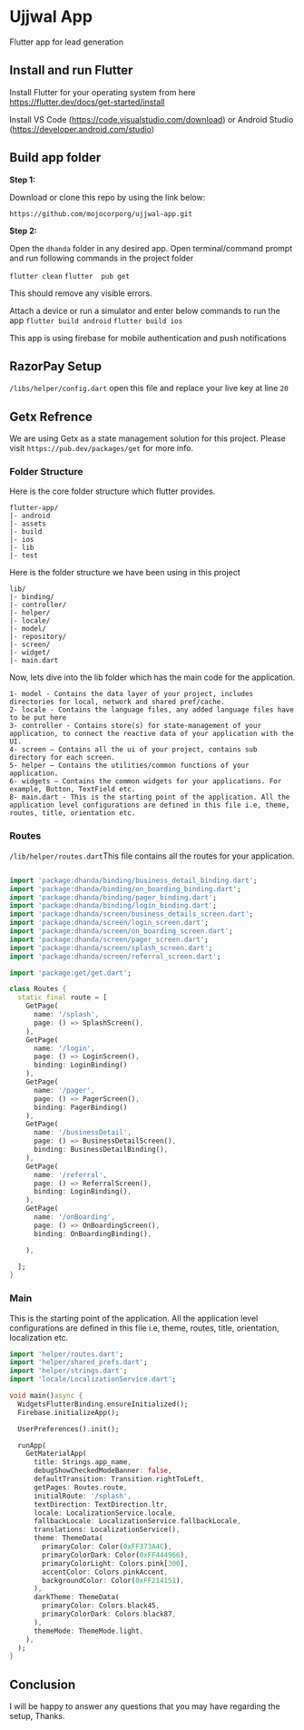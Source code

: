 # Ujjwal App

Flutter app for lead generation

## Install and run Flutter

Install Flutter for your operating system from here
https://flutter.dev/docs/get-started/install

Install VS Code (https://code.visualstudio.com/download) or Android Studio (https://developer.android.com/studio)


## Build app folder

**Step 1:**

Download or clone this repo by using the link below:

```
https://github.com/mojocorporg/ujjwal-app.git
```

**Step 2:**

Open the `dhanda` folder in any desired app.
Open terminal/command prompt and run following commands in the project folder

`flutter clean`
`flutter  pub get`

This should remove any visible errors.

Attach a device or run a simulator and enter below commands to run the app
`flutter build android`
`flutter build ios`

This app is using firebase for mobile authentication and push notifications


## RazorPay Setup

`/libs/helper/config.dart` open this file and replace your live key at line `20`


## Getx Refrence

We are using Getx as a state management solution for this project. Please visit `https://pub.dev/packages/get` for more info.

### Folder Structure
Here is the core folder structure which flutter provides.

```
flutter-app/
|- android
|- assets
|- build
|- ios
|- lib
|- test
```

Here is the folder structure we have been using in this project

```
lib/
|- binding/
|- controller/
|- helper/
|- locale/
|- model/
|- repository/
|- screen/
|- widget/
|- main.dart
```

Now, lets dive into the lib folder which has the main code for the application.

```
1- model - Contains the data layer of your project, includes directories for local, network and shared pref/cache.
2- locale - Contains the language files, any added language files have to be put here
3- controller - Contains store(s) for state-management of your application, to connect the reactive data of your application with the UI. 
4- screen — Contains all the ui of your project, contains sub directory for each screen.
5- helper — Contains the utilities/common functions of your application.
6- widgets — Contains the common widgets for your applications. For example, Button, TextField etc.
8- main.dart - This is the starting point of the application. All the application level configurations are defined in this file i.e, theme, routes, title, orientation etc.
```

### Routes

`/lib/helper/routes.dart`This file contains all the routes for your application.

```dart

import 'package:dhanda/binding/business_detail_binding.dart';
import 'package:dhanda/binding/on_boarding_binding.dart';
import 'package:dhanda/binding/pager_binding.dart';
import 'package:dhanda/binding/login_binding.dart';
import 'package:dhanda/screen/business_details_screen.dart';
import 'package:dhanda/screen/login_screen.dart';
import 'package:dhanda/screen/on_boarding_screen.dart';
import 'package:dhanda/screen/pager_screen.dart';
import 'package:dhanda/screen/splash_screen.dart';
import 'package:dhanda/screen/referral_screen.dart';

import 'package:get/get.dart';

class Routes {
  static final route = [
    GetPage(
      name: '/splash',
      page: () => SplashScreen(),
    ),
    GetPage(
      name: '/login',
      page: () => LoginScreen(),
      binding: LoginBinding()
    ),
    GetPage(
      name: '/pager',
      page: () => PagerScreen(),
      binding: PagerBinding()
    ),
    GetPage(
      name: '/businessDetail',
      page: () => BusinessDetailScreen(),
      binding: BusinessDetailBinding(),
    ),
    GetPage(
      name: '/referral',
      page: () => ReferralScreen(),
      binding: LoginBinding(),
    ),
    GetPage(
      name: '/onBoarding',
      page: () => OnBoardingScreen(),
      binding: OnBoardingBinding(),

    ),

  ];
}
```

### Main

This is the starting point of the application. All the application level configurations are defined in this file i.e, theme, routes, title, orientation, localization etc.

```dart
import 'helper/routes.dart';
import 'helper/shared_prefs.dart';
import 'helper/strings.dart';
import 'locale/LocalizationService.dart';

void main()async {
  WidgetsFlutterBinding.ensureInitialized();
  Firebase.initializeApp();

  UserPreferences().init();

  runApp(
    GetMaterialApp(
      title: Strings.app_name,
      debugShowCheckedModeBanner: false,
      defaultTransition: Transition.rightToLeft,
      getPages: Routes.route,
      initialRoute: '/splash',
      textDirection: TextDirection.ltr,
      locale: LocalizationService.locale,
      fallbackLocale: LocalizationService.fallbackLocale,
      translations: LocalizationService(),
      theme: ThemeData(
        primaryColor: Color(0xFF373A4C),
        primaryColorDark: Color(0xFF444966),
        primaryColorLight: Colors.pink[300],
        accentColor: Colors.pinkAccent,
        backgroundColor: Color(0xFF214151),
      ),
      darkTheme: ThemeData(
        primaryColor: Colors.black45,
        primaryColorDark: Colors.black87,
      ),
      themeMode: ThemeMode.light,
    ),
  );
}
```

## Conclusion

I will be happy to answer any questions that you may have regarding the setup, Thanks.
